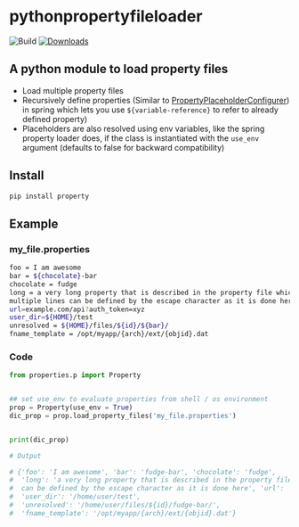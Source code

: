 # pythonpropertyfileloader

![Build](https://github.com/anandjoshi91/pythonpropertyfileloader/actions/workflows/python-package.yml/badge.svg)
[![Downloads](https://static.pepy.tech/badge/property)](https://pepy.tech/project/property)

## A python module to load property files

- Load multiple property files
- Recursively define properties (Similar to [PropertyPlaceholderConfigurer](https://docs.spring.io/spring-framework/docs/2.5.x/javadoc-api/org/springframework/beans/factory/config/PropertyPlaceholderConfigurer.html)) in spring which lets you use `${variable-reference}` to refer to already defined property)
- Placeholders are also resolved using env variables, like the spring property loader does, if the class is instantiated with the `use_env` argument (defaults to false for backward compatibility)

## Install

```bash
pip install property
```

## Example

### my_file.properties

```bash
foo = I am awesome
bar = ${chocolate}-bar
chocolate = fudge
long = a very long property that is described in the property file which takes up \
multiple lines can be defined by the escape character as it is done here
url=example.com/api?auth_token=xyz
user_dir=${HOME}/test
unresolved = ${HOME}/files/${id}/${bar}/
fname_template = /opt/myapp/{arch}/ext/{objid}.dat
```

### Code

```python
from properties.p import Property


## set use_env to evaluate properties from shell / os environment
prop = Property(use_env = True)
dic_prop = prop.load_property_files('my_file.properties')


print(dic_prop)

# Output

# {'foo': 'I am awesome', 'bar': 'fudge-bar', 'chocolate': 'fudge',
#  'long': 'a very long property that is described in the property file which takes up multiple lines
#  can be defined by the escape character as it is done here', 'url': 'example.com/api?auth_token=xyz',
#  'user_dir': '/home/user/test',
#  'unresolved': '/home/user/files/${id}/fudge-bar/',
#  'fname_template': '/opt/myapp/{arch}/ext/{objid}.dat'}
```

